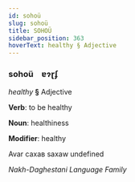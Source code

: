 ```yaml
---
id: sohoü
slug: sohoü
title: SOHOÜ
sidebar_position: 363
hoverText: healthy § Adjective
---
```


### sohoü&emsp;<span kind="abugida">ɐɂɽʄ</span>

*healthy* **§** Adjective

**Verb**: to be healthy

**Noun**: healthiness

**Modifier**: healthy

Avar сахав saxaw undefined

*Nakh-Daghestani Language Family*